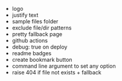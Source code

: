 - logo
- justify text
- sample files folder
- exclude file/dir patterns
- pretty fallback page
- github actions
- debug: true on deploy
- readme badges
- create bookmark button
- command line argument to set any option
- raise 404 if file not exists + fallback
